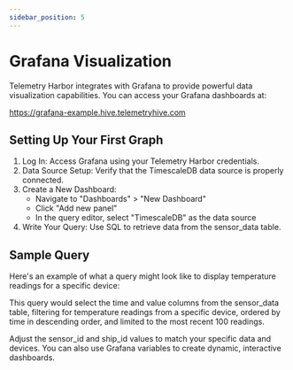 ```yaml
---
sidebar_position: 5
---
```


# Grafana Visualization

Telemetry Harbor integrates with Grafana to provide powerful data visualization capabilities. You can access your Grafana dashboards at:

https://grafana-example.hive.telemetryhive.com

## Setting Up Your First Graph

1. Log In: Access Grafana using your Telemetry Harbor credentials.
2. Data Source Setup: Verify that the TimescaleDB data source is properly connected.
3. Create a New Dashboard:
   - Navigate to "Dashboards" > "New Dashboard"
   - Click "Add new panel"
   - In the query editor, select "TimescaleDB" as the data source
4. Write Your Query: Use SQL to retrieve data from the sensor_data table.

## Sample Query

Here's an example of what a query might look like to display temperature readings for a specific device:

This query would select the time and value columns from the sensor_data table, filtering for temperature readings from a specific device, ordered by time in descending order, and limited to the most recent 100 readings.

Adjust the sensor_id and ship_id values to match your specific data and devices. You can also use Grafana variables to create dynamic, interactive dashboards.
